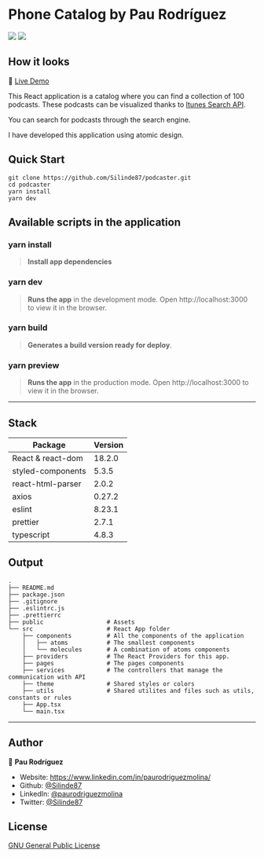 # Phone Catalog by Pau Rodríguez

![](https://img.shields.io/github/deployments/Silinde87/phone-catalog/production?label=Vercel&logo=Vercel&logoColor=white)
![](https://img.shields.io/w3c-validation/html?targetUrl=https://phone-catalog-sandy.vercel.app/)

## How it looks

🔗 [Live Demo](https://podcaster-five.vercel.app/)

This React application is a catalog where you can find a collection of 100 podcasts.
These podcasts can be visualized thanks to [Itunes Search API](https://developer.apple.com/library/archive/documentation/AudioVideo/Conceptual/iTuneSearchAPI/Searching.html#//apple_ref/doc/uid/TP40017632-CH5-SW1).

You can search for podcasts through the search engine.

I have developed this application using atomic design.

## Quick Start

```
git clone https://github.com/Silinde87/podcaster.git
cd podcaster
yarn install
yarn dev
```

## Available scripts in the application

### yarn install

> **Install app dependencies**

### yarn dev

> **Runs the app** in the development mode. Open http://localhost:3000 to view it in the browser.

### yarn build

> **Generates a build version ready for deploy**.

### yarn preview

> **Runs the app** in the production mode. Open http://localhost:3000 to view it in the browser.

---

## Stack

| Package                         | Version |
| ------------------------------- | ------- |
| React & react-dom               | 18.2.0  |
| styled-components               | 5.3.5   |
| react-html-parser               | 2.0.2   |
| axios                           | 0.27.2  |
| eslint                          | 8.23.1  |
| prettier                        | 2.7.1   |
| typescript                      | 4.8.3   |

## Output

```
.
├── README.md
├── package.json
├── .gitignore
├── .eslintrc.js
├── .prettierrc
├── public                  # Assets
└── src                     # React App folder
    ├── components          # All the components of the application
    │   ├── atoms           # The smallest components
    │   └── molecules       # A combination of atoms components
    ├── providers           # The React Providers for this app.
    ├── pages               # The pages components
    ├── services            # The controllers that manage the communication with API
    ├── theme               # Shared styles or colors
    ├── utils               # Shared utilites and files such as utils, constants or rules
    ├── App.tsx
    └── main.tsx
```

---

## Author

👤 **Pau Rodríguez**

- Website: https://www.linkedin.com/in/paurodriguezmolina/
- Github: [@Silinde87](https://github.com/Silinde87)
- LinkedIn: [@paurodriguezmolina](https://linkedin.com/in/paurodriguezmolina)
- Twitter: [@Silinde87](https://twitter.com/Silinde87)

## License

[GNU General Public License](https://opensource.org/licenses/gpl-license)
